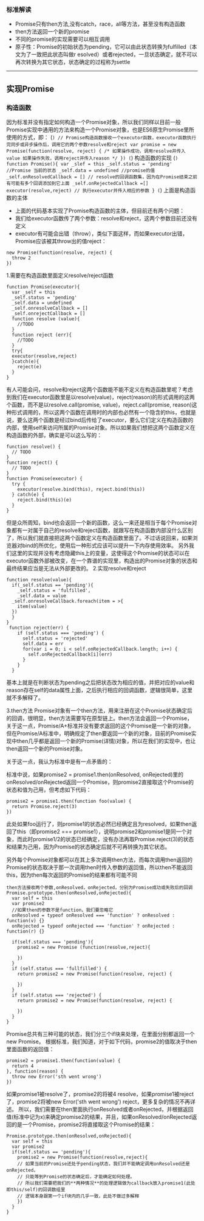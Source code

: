 ### 标准解读
- Promise只有then方法,没有catch，race，all等方法，甚至没有构造函数
- then方法返回一个新的promise
- 不同的promise的实现需要可以相互调用
- 原子性：Promise的初始状态为pending，它可以由此状态转换为fulfilled（本文为了一致把此状态叫做r          esolved）或者rejected，一旦状态确定，就不可以再次转换为其它状态，状态确定的过程称为settle

***

## 实现Promise
### 构造函数
因为标准并没有指定如何构造一个Promise对象，所以我们同样以目前一般Promise实现中通用的方法来构造一个Promise对象，也是ES6原生Promise里所使用的方式，即：
(```)
// Promise构造函数接收一个executor函数，executor函数执行完同步或异步操作后，调用它的两个参数resolve和reject
var promise = new Promise(function(resolve, reject) {
  /*
    如果操作成功，调用resolve并传入value
    如果操作失败，调用reject并传入reason
  */
})
(```)
构造函数的实现
(```)
function Promise(){
  var _slef = this
  _self.status = 'pending' //Promise 当前的状态
  _self.data = undefined //promise的值
  _self.onResolvedCallback = [] // resolve的回调函数集，因为在Promise结束之前有可能有多个回调添加到它上面
  _self.onRejectedCallback =[]
  executor(resolve,reject) // 执行executor并传入相应的参数
}
(```)
上面是构造函数的主体
- 上面的代码基本实现了Promise构造函数的主体，但目前还有两个问题：
- 我们给executor函数传了两个参数：resolve和reject，这两个参数目前还没有定义
- executor有可能会出错（throw），类似下面这样，而如果executor出错，Promise应该被其throw出的值reject：
```
new Promise(function(resolve, reject) {
  throw 2
})
```
1.需要在构造函数里面定义resolve/reject函数
```
function Promise(executor){
  var _self = this
  _self.status = 'pending'
  _self.data = undefined
  _self.onresolveCallback = []
  _self.onrejectCallback = []
  function resolve (value){
    //TODO
  }
  function reject (err){
    //TODO
  }
  try{
  executor(resolve,reject)
  }catch(e){
    reject(e)
  }
}
```
有人可能会问，resolve和reject这两个函数能不能不定义在构造函数里呢？考虑到我们在executor函数里是以resolve(value)，reject(reason)的形式调用的这两个函数，而不是以resolve.call(promise, value)，reject.call(promise, reason)这种形式调用的，所以这两个函数在调用时的内部也必然有一个隐含的this，也就是说，要么这两个函数是经过bind后传给了executor，要么它们定义在构造函数的内部，使用self来访问所属的Promise对象。所以如果我们想把这两个函数定义在构造函数的外部，确实是可以这么写的：
```
function resolve() {
  // TODO
}
function reject() {
  // TODO
}
function Promise(executor) {
  try {
    executor(resolve.bind(this), reject.bind(this))
  } catch(e) {
    reject.bind(this)(e)
  }
}
```
但是众所周知，bind也会返回一个新的函数，这么一来还是相当于每个Promise对象都有一对属于自己的resolve和reject函数，就跟写在构造函数内部没什么区别了，所以我们就直接把这两个函数定义在构造函数里面了。不过话说回来，如果浏览器对bind的所优化，使用后一种形式应该可以提升一下内存使用效率。
另外我们这里的实现并没有考虑隐藏this上的变量，这使得这个Promise的状态可以在executor函数外部被改变，在一个靠谱的实现里，构造出的Promise对象的状态和最终结果应当是无法从外部更改的。
2.实现resolve和reject
```
function resolve(value){
  if(_self.status == 'pending'){
    _self.status = 'fulfilled',
    _self.data = value
  _self.onresolveCallback.foreach(item = >{
    item(value)
  })
  }
}
 function reject(err) {
    if (self.status === 'pending') {
      self.status = 'rejected'
      self.data = err
      for(var i = 0; i < self.onRejectedCallback.length; i++) {
        self.onRejectedCallback[i](err)
      }
    }
  }
```
基本上就是在判断状态为pending之后把状态改为相应的值，并把对应的value和reason存在self的data属性上面，之后执行相应的回调函数，逻辑很简单，这里就不多解释了。

3.then方法
Promise对象有一个then方法，用来注册在这个Promise状态确定后的回调，很明显，then方法需要写在原型链上。then方法会返回一个Promise，关于这一点，Promise/A+标准并没有要求返回的这个Promise是一个新的对象，但在Promise/A标准中，明确规定了then要返回一个新的对象，目前的Promise实现中then几乎都是返回一个新的Promise(详情)对象，所以在我们的实现中，也让then返回一个新的Promise对象。

关于这一点，我认为标准中是有一点矛盾的：

标准中说，如果promise2 = promise1.then(onResolved, onRejected)里的onResolved/onRejected返回一个Promise，则promise2直接取这个Promise的状态和值为己用，但考虑如下代码：

```
promise2 = promise1.then(function foo(value) {
  return Promise.reject(3)
})
```
此处如果foo运行了，则promise1的状态必然已经确定且为resolved，如果then返回了this（即promise2 === promise1），说明promise2和promise1是同一个对象，而此时promise1/2的状态已经确定，没有办法再取Promise.reject(3)的状态和结果为己用，因为Promise的状态确定后就不可再转换为其它状态。

另外每个Promise对象都可以在其上多次调用then方法，而每次调用then返回的Promise的状态取决于那一次调用then时传入参数的返回值，所以then不能返回this，因为then每次返回的Promise的结果都有可能不同
```
then方法接收两个参数,onResolved，onRejected，分别为Promise成功或失败后的回调
Promise.prototype.then(onResolved,onRejected){
  var self = this
  var promise2
  //如果then的参数不是function，我们要忽略它
  onResolved = typeof onResolved === 'function' ? onResolved : function(v) {}
  onRejected = typeof onRejected === 'function' ? onRejected : function(r) {}

  if(self.status === 'pending'){
    promise2 = new Promise (function(resolve,reject){
      
    })
  }
  if (self.status === 'fullfilled') {
    return promise2 = new Promise(function(resolve, reject) {

    })
  }
  if (self.status === 'rejected') {
    return promise2 = new Promise(function(resolve, reject) {

    })
  }
}

```
Promise总共有三种可能的状态，我们分三个if块来处理，在里面分别都返回一个new Promise。
根据标准，我们知道，对于如下代码，promise2的值取决于then里面函数的返回值：
```
promise2 = promise1.then(function(value) {
  return 4
}, function(reason) {
  throw new Error('sth went wrong')
})
```

如果promise1被resolve了，promise2的将被4 resolve，如果promise1被reject了，promise2将被new Error('sth went wrong') reject，更多复杂的情况不再详述。
所以，我们需要在then里面执行onResolved或者onRejected，并根据返回值(标准中记为x)来确定promise2的结果，并且，如果onResolved/onRejected返回的是一个Promise，promise2将直接取这个Promise的结果：
```
Promise.prototype.then(onResolved,onRejected){
  var self = this
  var promise2
  if(self.status == 'pending'){
    promise2 = new Promise(function(resolve,reject){
    // 如果当前的Promise还处于pending状态，我们并不能确定调用onResolved还是onRejected，
    // 只能等到Promise的状态确定后，才能确定如何处理。
    // 所以我们需要把我们的**两种情况**的处理逻辑做为callback放入promise1(此处即this/self)的回调数组里
    // 逻辑本身跟第一个if块内的几乎一致，此处不做过多解释
    })
  }
}
```
